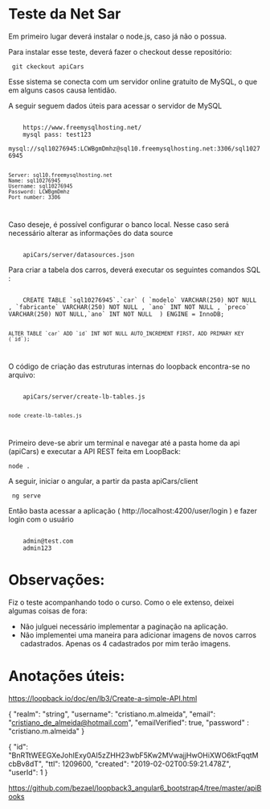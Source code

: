 # Teste da Net Sar

Em primeiro lugar deverá instalar o node.js, caso já não o possua.

Para instalar esse teste, deverá fazer o checkout desse repositório:

<code> git ckeckout apiCars </code>

Esse sistema se conecta com um servidor online gratuito de MySQL, o que em alguns casos causa lentidão.

A seguir seguem dados úteis para acessar o servidor de MySQL

<code>  
	https://www.freemysqlhosting.net/
	mysql pass: test123
	mysql://sql10276945:LCWBgmDmhz@sql10.freemysqlhosting.net:3306/sql10276945
 
	Server: sql10.freemysqlhosting.net
	Name: sql10276945
	Username: sql10276945
	Password: LCWBgmDmhz
	Port number: 3306

</code>

Caso deseje, é possível configurar o banco local. Nesse caso será necessário alterar as informações do data source

<code>
	apiCars/server/datasources.json
</code>

Para criar a tabela dos carros, deverá executar os seguintes comandos SQL :

<code>  
	CREATE TABLE `sql10276945`.`car` ( `modelo` VARCHAR(250) NOT NULL , `fabricante` VARCHAR(250) NOT NULL , `ano` INT NOT NULL , `preco` VARCHAR(250) NOT NULL,`ano` INT NOT NULL  ) ENGINE = InnoDB;

	ALTER TABLE `car` ADD `id` INT NOT NULL AUTO_INCREMENT FIRST, ADD PRIMARY KEY (`id`);
</code>

O código de criação das estruturas internas do loopback encontra-se no arquivo:

<code>
	apiCars/server/create-lb-tables.js
	
	node create-lb-tables.js
</code>


Primeiro deve-se abrir um terminal e navegar até a pasta home da api (apiCars) e executar a API REST feita em LoopBack:

<code>node .</code>

A seguir, iniciar o angular, a partir da pasta apiCars/client

<code> ng serve </code>

Então basta acessar a aplicação ( http://localhost:4200/user/login ) e fazer login com o usuário

<code>
	admin@test.com
	admin123
</code>

# Observações:

Fiz o teste acompanhando todo o curso. Como o ele extenso, deixei algumas coisas de fora:

- Não julguei necessário implementar a paginação na aplicação.
- Não implementei uma maneira para adicionar imagens de novos carros cadastrados. Apenas os 4 cadastrados por mim terão imagens.

# Anotações úteis: 

https://loopback.io/doc/en/lb3/Create-a-simple-API.html

{
  "realm": "string",
  "username": "cristiano.m.almeida",
  "email": "cristiano_de_almeida@hotmail.com",
  "emailVerified": true,
  "password" : "cristiano.m.almeida"
}


{
  "id": "BnRTtWEEGXeJohIExy0AI5zZHH23wbF5Kw2MVwajjHwOHiXWO6ktFqqtMcbBv8dT",
  "ttl": 1209600,
  "created": "2019-02-02T00:59:21.478Z",
  "userId": 1
}


https://github.com/bezael/loopback3_angular6_bootstrap4/tree/master/apiBooks

